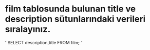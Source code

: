# film tablosunda bulunan title ve description sütunlarındaki verileri sıralayınız.
'
SELECT description,title FROM film;
'
